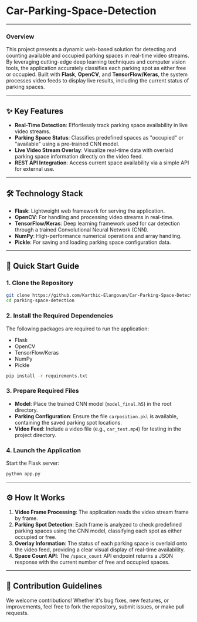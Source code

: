 # Car-Parking-Space-Detection
---

### Overview
This project presents a dynamic web-based solution for detecting and counting available and occupied parking spaces in real-time video streams. By leveraging cutting-edge deep learning techniques and computer vision tools, the application accurately classifies each parking spot as either free or occupied. Built with **Flask**, **OpenCV**, and **TensorFlow/Keras**, the system processes video feeds to display live results, including the current status of parking spaces.

---

## ✨ Key Features
- **Real-Time Detection**: Effortlessly track parking space availability in live video streams.
- **Parking Space Status**: Classifies predefined spaces as "occupied" or "available" using a pre-trained CNN model.
- **Live Video Stream Overlay**: Visualize real-time data with overlaid parking space information directly on the video feed.
- **REST API Integration**: Access current space availability via a simple API for external use.

---

## 🛠️ Technology Stack
- **Flask**: Lightweight web framework for serving the application.
- **OpenCV**: For handling and processing video streams in real-time.
- **TensorFlow/Keras**: Deep learning framework used for car detection through a trained Convolutional Neural Network (CNN).
- **NumPy**: High-performance numerical operations and array handling.
- **Pickle**: For saving and loading parking space configuration data.

---

## 🚀 Quick Start Guide

### 1. Clone the Repository
```bash
git clone https://github.com/Karthic-Elangovan/Car-Parking-Space-Detection.git
cd parking-space-detection
```

### 2. Install the Required Dependencies

The following packages are required to run the application:
- Flask
- OpenCV
- TensorFlow/Keras
- NumPy
- Pickle

```bash
pip install -r requirements.txt
```

### 3. Prepare Required Files
- **Model**: Place the trained CNN model (`model_final.h5`) in the root directory.
- **Parking Configuration**: Ensure the file `carposition.pkl` is available, containing the saved parking spot locations.
- **Video Feed**: Include a video file (e.g., `car_test.mp4`) for testing in the project directory.

### 4. Launch the Application
Start the Flask server:
```bash
python app.py
```


---


## ⚙️ How It Works
1. **Video Frame Processing**: The application reads the video stream frame by frame.
2. **Parking Spot Detection**: Each frame is analyzed to check predefined parking spaces using the CNN model, classifying each spot as either occupied or free.
3. **Overlay Information**: The status of each parking space is overlaid onto the video feed, providing a clear visual display of real-time availability.
4. **Space Count API**: The `/space_count` API endpoint returns a JSON response with the current number of free and occupied spaces.


---

## 🤝 Contribution Guidelines
We welcome contributions! Whether it's bug fixes, new features, or improvements, feel free to fork the repository, submit issues, or make pull requests.
